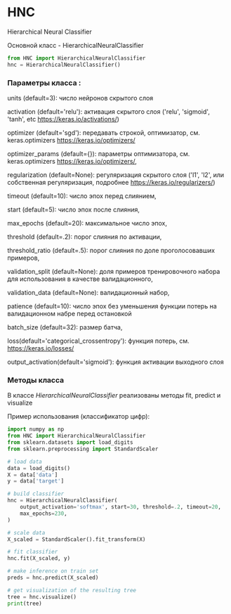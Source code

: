 # HNC
Hierarchical Neural Classifier

Основной класс - HierarchicalNeuralClassifier

```python
from HNC import HierarchicalNeuralClassifier
hnc = HierarchicalNeuralClassifier()
```

### Параметры класса :

units (default=3): число нейронов скрытого слоя

activation (default='relu'): активация скрытого слоя ('relu', 'sigmoid', 'tanh', etc https://keras.io/activations/)

optimizer (default='sgd'): передавать строкой, оптимизатор, см. keras.optimizers https://keras.io/optimizers/

optimizer_params (default={}): параметры оптимизатора, см. keras.optimizers https://keras.io/optimizers/,

regularization (default=None): регуляризация скрытого слоя ('l1', 'l2', или собственная регуляризация, подробнее https://keras.io/regularizers/)

timeout (default=10): число эпох перед слиянием, 

start (default=5): число эпох после слияния,

max_epochs (default=20): максимальное число эпох,

threshold (default=.2): порог слияния по активации, 

threshold_ratio (default=.5): порог слияния по доле проголосовавших примеров,

validation_split (default=None): доля примеров тренировочного набора для использования в качестве валидационного, 

validation_data (default=None): валидационный набор,

patience (default=10): число эпох без уменьшения функции потерь на валидационном набре перед остановкой

batch_size (default=32): размер батча,

loss(default='categorical_crossentropy'): функция потерь, см. https://keras.io/losses/

output_activation(default='sigmoid'): функция активации выходного слоя

### Методы класса

В классе *HierarchicalNeuralClassifier* реализованы методы fit, predict и visualize

Пример использования (классификатор цифр):

```python
import numpy as np
from HNC import HierarchicalNeuralClassifier
from sklearn.datasets import load_digits
from sklearn.preprocessing import StandardScaler

# load data
data = load_digits()
X = data['data']
y = data['target']

# build classifier
hnc = HierarchicalNeuralClassifier(
    output_activation='softmax', start=30, threshold=.2, timeout=20,
    max_epochs=230,
)

# scale data
X_scaled = StandardScaler().fit_transform(X)

# fit classifier
hnc.fit(X_scaled, y)

# make inference on train set
preds = hnc.predict(X_scaled)

# get visualization of the resulting tree
tree = hnc.visualize()
print(tree)
```



